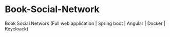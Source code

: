 # Book-Social-Network
Book Social Network (Full web application | Spring boot | Angular | Docker | Keycloack)
